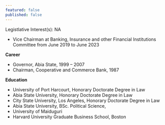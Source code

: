 ```yaml
---
featured: false
published: false
---
```

Legistlative Interest(s): NA

* Vice Chairman at Banking, Insurance and other Financial Institutions Committee from June 2019 to June 2023

**Career**

* Governor, Abia State, 1999 – 2007
* Chairman, Cooperative and Commerce Bank, 1987

**Education**

* University of Port Harcourt, Honorary Doctorate Degree in Law
* Abia State University, Honorary Doctorate Degree in Law
* City State University, Los Angeles, Honorary Doctorate Degree in Law
* Abia State University, BSc. Political Science,
* University of Maiduguri
* Harvard University Graduate Business School, Boston
